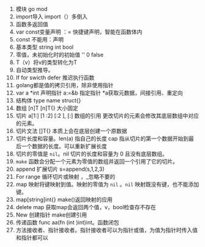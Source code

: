 1. 模块 go mod
2. import导入 import（）多倒入
3. 函数多返回值
4. var const变量声明 ：= 快捷键声明，智能在函数体内
5. const 不能用：声明
6. 基本类型 string int bool
7. 零值，未初始化时的初始值 '' 0 false
8. T（v）将v的类型转化为T
9. 自动类型推导。
10. If for swicth defer 推迟执行函数
11. golang都是值的拷贝引用，除非使用指针
12. var a *int 声明指针 a:=&b 指定指针 *a获取元数据，间接引用、重定向
13. 结构体 type name struct{}
14. 数组 [n]T [n]T{} 大小固定
15. 切片 a[1:] [1 :2] [:2 ], [:] 数组的引用 更改切片的元素会修改其底层数组中对应的元素。
16. 切片文法 []T{} 本质上会在底层创建一个原数据
17. 切片长度和容量。len(a) 指自己的长度 cap 指从切片的第一个数据开始到最后一个数据的长度。可以重新扩展长度
18. 切片的零值是 `nil`。nil 切片的长度和容量为 0 且没有底层数组。
19. `make` 函数会分配一个元素为零值的数组并返回一个引用了它的切片。
20. append 扩展切片 s=append(s,1,2,3)
21. For range 循环切片或映射 ，_忽略不要的
22. map 映射将键映射到值。映射的零值为 `nil` 。`nil` 映射既没有键，也不能添加键。
23. map[string]int{} make()返回映射的应用
24. delete map 获取map会返回两个值，v，bool检查存不存在
25. New 创建指针 make创建引用
26. 传递函数 func aa(fn (int )int)int。函数闭包
27. 方法接收者、指针接收者。指针接收者可以为指针或值，为值为指针时传入值和指针都可以